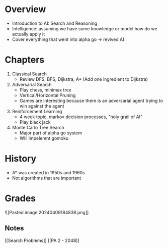 # Overview
- Introduction to AI: Search and Reasoning
- Intelligence: assuming we have some knowledge or model how do we actually apply it
- Cover everything that went into alpha go -> revived AI

# Chapters
1. Classical Search
	- Review DFS, BFS, Dijkstra, A* (Add one ingredient to Dijkstra)
2. Adversarial Search
	- Play chess, minimax tree
	- Vertical/Horizontal Pruning
	- Games are interesting because there is an adversarial agent trying to win against the agent
1. Reinforcement Learning
	- 4 week topic, markov decision processes, "holy grail of AI"
	- Play black jack
2. Monte Carlo Tree Search
	- Major part of alpha go system
	- WIll impelemnt gomoku

# History
- A* was created in 1950s and 1960s
- Not algorithms that are important

# Grades
![[Pasted image 20240409184838.png]]

## Notes
[[Search Problems]]
[[PA 2 - 2048]]
